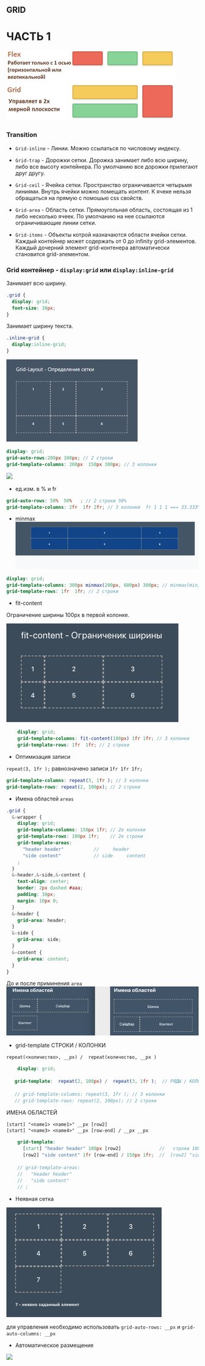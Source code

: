 ## GRID

# ЧАСТЬ 1

![](https://github.com/dedmosay/CSS-blog/blob/master/1.path/19.Grid/image/grid.jpg)

### Transition

- ```Grid-inline``` - Линии.
Можно ссылаться по числовому индексу.
- ```Grid-trap``` - Дорожки сетки.
Дорожка занимает либо всю ширину, либо все высоту контейнера.
По умолчанию все дорожки прилегают друг другу.

- ```Grid-ceil``` - Ячейка сетки.
Пространство ограничивается четырьмя линиями. Внутрь ячейки можно помещать контент.
К ячеке нельзя обращаться на прямую с помошью css свойств.

- ```Grid-area``` - Область сетки. 
Прямоугольная область, состоящая из 1 либо несколько ячеек.
По умолчанию на нее ссылаются ограничивающие линии сетки.
- ```Grid-items``` - Объекты котрой назначаются области ячейки сетки.
Каждый контейнер может содержать от 0 до infinity grid-элементов. Каждый дочерний элемент grid-контенера автоматически становится grid-элементом.

### Grid контейнер  - ```display:grid``` или ```display:inline-grid ```

Занимает всю ширину.
```css
.grid {
  display: grid;
  font-size: 30px;
}
```
Занимает ширину текста.
```scss
.inline-grid {
  display:inline-grid;
} 
```
![](https://github.com/dedmosay/CSS-blog/blob/master/1.path/19.Grid/image/grid-column-row.jpg)
```scss
display: grid;
grid-auto-rows:200px 100px; // 2 строки
grid-template-columns: 200px  150px 300px; // 3 колонки 
```
![](https://github.com/dedmosay/CSS-blog/blob/master/1.path/19.Grid/image/grid-column-row-fr.jpg)

- ед.изм. в % и fr
```scss
grid-auto-rows: 50%  50%   ; // 2 строки 50%
grid-template-columns: 2fr  1fr 2fr; // 3 колонки  fr 1 1 1 === 33.333%
```

- minmax
![](https://github.com/dedmosay/CSS-blog/blob/master/1.path/19.Grid/image/minmax(auto).gif)
```scss
display: grid;  
grid-template-columns: 300px minmax(200px, 600px) 300px; // minmax(min, max) 3 колонки
grid-template-rows: 1fr  1fr; // 2 строки
```
- fit-content

Ограничение ширины 100px в первой колонке.

![](https://github.com/dedmosay/CSS-blog/blob/master/1.path/19.Grid/image/fit-content.jpg)


```scss
    display: grid;  
    grid-template-columns: fit-content(100px) 1fr 1fr; // 3 колонки 
    grid-template-rows: 1fr  1fr; // 2 строки
```

- Оптимизация записи

```repeat(3, 1fr );``` равнозначено записи  ```1fr 1fr 1fr;```

```scss
grid-template-columns: repeat(3, 1fr ); // 3 колонки 
grid-template-rows: repeat(2, 100px); // 2 строки
```

- Имена областей ```areas```

```scss
.grid {
  &-wrapper {
    display: grid;
    grid-template-columns: 150px 1fr; // 2е колонки
    grid-template-rows: 100px 1fr;    // 2е строки
    grid-template-areas:  
      "header header"           //     header 
      "side content"            // side     content
    ;
  }
  &-header,&-side,&-content { 
    text-align: center;  
    border: 2px dashed #aaa;
    padding: 30px;
    margin: 10px 0;
  }
  &-header {
    grid-area: header;
  }
  &-side {
    grid-area: side;
  }
  &-content {
    grid-area: content;
  }
}
```
До и после приминения ```area```
![](https://github.com/dedmosay/CSS-blog/blob/master/1.path/19.Grid/image/area.jpg)

 - grid-template
 СТРОКИ / КОЛОНКИ
```
repeat(<количество>, __px) /  repeat(количество, __px )
```
 ```scss
     display: grid;  

    grid-template:  repeat(2, 100px) /  repeat(3, 1fr );  // РЯДЫ / КОЛОНКИ

    // grid-template-columns: repeat(3, 1fr ); // 3 колонки 
    // grid-template-rows: repeat(2, 100px); // 2 строки
  ```

ИМЕНА ОБЛАСТЕЙ
```
[start] "<name1> <name1>" __px [row2]
[start] "<name3> <name4>" __px [row-end] / __px __px
```

```scss
    grid-template: 
      [start] "header header" 100px [row2]              //   строки 100px.  [row2]  - конец и начало.
      [row2] "side content" 1fr [row-end] / 150px 1fr;  //  [row2] "side content" 1fr [row-end] / 150px 1fr;  

    // grid-template-areas: 
    //   "header header" 
    //   "side content"
    // ;
```

- Неявная сетка

![](https://github.com/dedmosay/CSS-blog/blob/master/1.path/19.Grid/image/grids.jpg)

для управления необходимо использовать ```grid-auto-rows: __px``` и ```grid-auto-columns: __px``` 


- Автоматическое размещение

![](https://github.com/dedmosay/CSS-blog/blob/master/1.path/19.Grid/image/auto.jpg)

